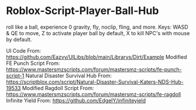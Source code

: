 # Roblox-Script-Player-Ball-Hub
roll like a ball, experience 0 gravity, fly, noclip, fling, and more.
Keys: WASD &amp; QE to move, Z to activate player ball by default, X to kill NPC's with mouse by default.

UI Code From: https://github.com/Eazvy/UILibs/blob/main/Librarys/Dirt/Example
Modified FE Punch Script From: https://www.mastersmzscripts.com/forum/mastersmz-scripts/fe-punch-script-1
Natural Disaster Survival Hub From: https://scriptblox.com/script/Natural-Disaster-Survival-Katers-NDS-Hub-19533
Modified Ragdoll Script From: https://www.mastersmzscripts.com/forum/mastersmz-scripts/fe-ragdoll
Infinite Yield From: https://github.com/EdgeIY/infiniteyield

